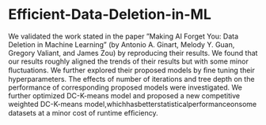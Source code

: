 # Efficient-Data-Deletion-in-ML

We validated the work stated in the paper ”Making AI Forget You: Data Deletion in Machine Learning” (by Antonio A. Ginart, Melody Y. Guan, Gregory Valiant, and James Zou) by reproducing their results. We found that our results roughly aligned the trends of their results but with some minor ﬂuctuations. We further explored their proposed models by ﬁne tuning their hyperparameters. The effects of number of iterations and tree depth on the performance of corresponding proposed models were investigated. We further optimized DC-K-means model and proposed a new competitive weighted DC-K-means model,whichhasbetterstatisticalperformanceonsome datasets at a minor cost of runtime efﬁciency.
